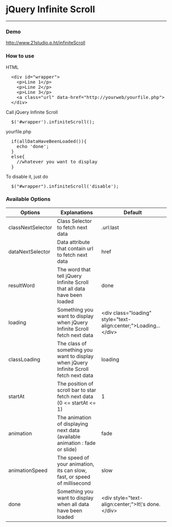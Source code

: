 <h1>jQuery Infinite Scroll</h1>
<hr/>
<h3>Demo</h3>
<a href="http://www.21studio.p.ht" target="_blank">http://www.21studio.p.ht/infiniteScroll</a>
<h3>How to use</h3>
HTML
<pre>
  &lt;div id="wrapper"&gt;
    &lt;p&gt;Line 1&lt;/p&gt;
    &lt;p&gt;Line 2&lt;/p&gt;
    &lt;p&gt;Line 3&lt;/p&gt;
    &lt;a class="url" data-href="http://yourweb/yourfile.php"&gt;
  &lt;/div&gt;
</pre>

Call jQuery Infinite Scroll
<pre>
  $('#wrapper').infiniteScroll();
</pre>

yourfile.php
<pre>
  if(allDataHaveBeenLoaded()){
    echo 'done';
  }
  else{
    //whatever you want to display
  }
</pre>

To disable it, just do
<pre>
  $("#wrapper").infiniteScroll('disable');
</pre>

<h3>Available Options</h3>
<table>
  <thead>
    <tr>
      <th>Options</th>
      <th>Explanations</th>
      <th>Default</th>
    </tr>
  </thead>
  <tbody>
    <tr>
      <td>classNextSelector</td>
      <td>Class Selector to fetch next data</td>
      <td>.url:last</td>
    </tr>  
    <tr>
      <td>dataNextSelector</td>
      <td>Data attribute that contain url to fetch next data</td>
      <td>href</td>
    </tr>  
    <tr>
      <td>resultWord</td>
      <td>The word that tell jQuery Infinite Scroll that all data have been loaded</td>
      <td>done</td>
    </tr>  
    <tr>
      <td>loading</td>
      <td>Something you want to display when jQuery Infinite Scroll fetch next data</td>
      <td>&lt;div class="loading" style="text-align:center;">Loading...&lt;/div&gt;</td>
    </tr>  
    <tr>
      <td>classLoading</td>
      <td>The class of something you want to display when jQuery Infinite Scroll fetch next data</td>
      <td>loading</td>
    </tr> 
    <tr>
      <td>startAt</td>
      <td>The position of scroll bar to star fetch next data (0 &lt;= startAt &lt;= 1)</td>
      <td>1</td>
    </tr>     
    <tr>
      <td>animation</td>
      <td>The animation of displaying next data (available animation : fade or slide)</td>
      <td>fade</td>
    </tr>
    <tr>
      <td>animationSpeed</td>
      <td>The speed of your animation, its can slow, fast, or speed of millisecond</td>
      <td>slow</td>
    </tr>    
    <tr>
      <td>done</td>
      <td>Something you want to display when all data have been loaded</td>
      <td>&lt;div style="text-align:center;">It\'s done.&lt;/div&gt;</td>
    </tr>  
 </tbody>
</table>

